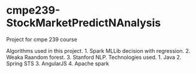 # cmpe239-StockMarketPredictNAnalysis
Project for cmpe 239 course

Algorithms used in this project.
    1. Spark MLLib decision with regression. 
    2. Weaka Raandom forest.
    3. Stanford NLP.
Technologies used.
    1. Java 
    2. Spring STS
    3. AngularJS 
    4. Apache spark 
    
